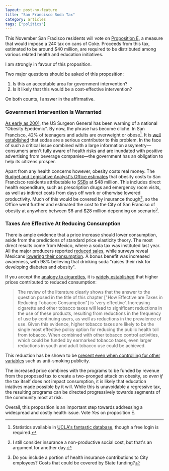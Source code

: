 ```yaml
---
layout: post-no-feature
title: "San Francisco Soda Tax"
category: articles
tags: ["politics"]
---
```


This November San Fracisco residents will vote on [Proposition E](http://ballotpedia.org/City_of_San_Francisco_Sugary_Drink_Tax,_Proposition_E_(November_2014)), a measure that would impose a 24¢ tax on cans of Coke. Proceeds from this tax, estimated to be around $40 million, are required to be distributed among various related health and education initiatives.

I am strongly in favour of this proposition.

Two major questions should be asked of this proposition:

1. Is this an acceptable area for government intervention?
2. Is it likely that this would be a cost-effective intervention?

On both counts, I answer in the affirmative.

### Government Intervention Is Warranted

[As early as 2001](http://www.ncbi.nlm.nih.gov/books/NBK44206/), the US Surgeon
General has been warning of a national "Obesity Epedemic". By now, the phrase has become cliché. In San Francisco,
42% of teenagers and adults are overweight or obese[^1]. It is [well
established](http://www.hsph.harvard.edu/nutritionsource/healthy-drinks/sugary-drinks/) that sodas are a serious contributor to this problem.
In the face of such a critical issue combined with a large information
assymetry—consumers aren't fully aware of health risks and are inundated with
positive advertising from beverage companies—the government has an obligation
to help its citizens prosper.

Apart from any health concerns however, obesity costs real money. The [Budget and Legislative Analyst's Office estimates](http://www.sfbos.org/Modules/ShowDocument.aspx?documentid=47337) that obesity costs to San Francisco residents attributable to <acronym title="Sugar Sweetened Beverages">SSBs</acronym> at $48 million. This includes direct health expenditure, such as prescription drugs and emergency room visits, as well as indirect costs from days off work or otherwise lowered productivity.
Much of this would be covered by insurance though[^2], so the Office went further and estimated the cost to the City of San Franciso of obesity at anywhere between $6 and $28 million depending on scenario[^3].

[^1]: Statistics available in [UCLA's fantastic database](http://ask.chis.ucla.edu/), though a free login is required.

[^2]: I still consider insurance a non-productive social cost, but that's an argument for another day.

[^3]: Do you include a portion of health insurance contributions to City employees? Costs that could be covered by State funding?

### Taxes Are Effective At Reducing Consumption

There is ample evidence that a price increase should lower consumption, aside from the predictions of standard price elasticity theory. The most direct results come from Mexico, where a soda tax was instituted last year. All the major producers reported [reduced sales](http://qz.com/239478/mexicos-completely-sensible-anti-soda-tax-is-working/), while surveys reveal Mexicans [lowering their consumption](http://online.wsj.com/articles/survey-shows-mexicans-drinking-less-soda-after-tax-1413226009). A bonus benefit was increased awareness, with 98% believing that drinking soda "raises their risk for developing diabetes and obesity".

If you accept the [analogy to cigarettes](http://www.nytimes.com/2010/02/14/weekinreview/14bittman.html), it is [widely established]((http://tigger.uic.edu/~fjc/Presentations/Papers/taxes_consump_rev.pdf)) that higher prices contributed to reduced consumption:

> The review of the literature clearly shows that the answer to the question
posed in the title of this chapter ["How Effective are Taxes in Reducing Tobacco Consumption"] is 'very effective'. Increasing cigarette
and other tobacco taxes will lead to significant reductions in the use of these
products, resulting from reductions in the frequency of use by continuing
users, as well as reductions in the prevalence of use. Given this evidence,
higher tobacco taxes are likely to be the single most effective policy option
for reducing the public health toll from tobacco. When combined with other
tobacco control activities, which could be funded by earmarked tobacco taxes,
even larger reductions in youth and adult tobacco use could be achieved. 

This reduction has be shown to be [present even when controlling for other variables](http://ajph.aphapublications.org/doi/pdf/10.2105/AJPH.82.1.94) such as anti-smoking publicity.

The increased price combines with the programs to be funded by revenue from the proposed tax to create a two-pronged attack on obesity, so _even if_ the tax itself does not impact consumption, it is likely that education iniatives made possible by it will. While this is unavoidable a regressive tax, the resulting programs can be directed progressively towards segments of the community most at risk.


Overall, this proposition is an important step towards addressing a widespread and costly health issue. Vote _Yes_ on proposition E.
